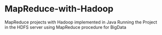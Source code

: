 # MapReduce-with-Hadoop
MapReduce projects with Hadoop implemented in Java 
Running the Project in the HDFS server using MapReduce procedure for BigData
